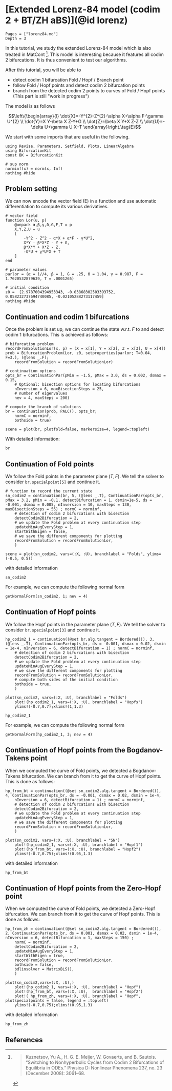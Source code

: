 # [Extended Lorenz-84 model (codim 2 + BT/ZH aBS)](@id lorenz)


```@contents
Pages = ["lorenz84.md"]
Depth = 3
```

In this tutorial, we study the extended Lorenz-84 model which is also treated in MatCont [^Kuznetsov]. This model is interesting because it features all codim 2 bifurcations. It is thus convenient to test our algorithms.

After this tutorial, you will be able to
- detect codim 1 bifurcation Fold / Hopf / Branch point
- follow Fold / Hopf points and detect codim 2 bifurcation points
- branch from the detected codim 2 points to curves of Fold / Hopf points (This part is still "work in progress")

The model is as follows

$$\left\{\begin{array}{l}
\dot{X}=-Y^{2}-Z^{2}-\alpha X+\alpha F-\gamma U^{2} \\
\dot{Y}=X Y-\beta X Z-Y+G \\
\dot{Z}=\beta X Y+X Z-Z \\
\dot{U}=-\delta U+\gamma U X+T
\end{array}\right.\tag{E}$$

We start with some imports that are useful in the following.

```@example LORENZ84
using Revise, Parameters, Setfield, Plots, LinearAlgebra
using BifurcationKit
const BK = BifurcationKit

# sup norm
norminf(x) = norm(x, Inf)
nothing #hide
```

## Problem setting
We can now encode the vector field (E) in a function and use automatic differentiation to compute its various derivatives.

```@example LORENZ84
# vector field
function Lor(u, p)
    @unpack α,β,γ,δ,G,F,T = p
	X,Y,Z,U = u
	[
		-Y^2 - Z^2 - α*X + α*F - γ*U^2,
		X*Y - β*X*Z - Y + G,
		β*X*Y + X*Z - Z,
		-δ*U + γ*U*X + T
	]
end

# parameter values
parlor = (α = 1//4, β = 1, G = .25, δ = 1.04, γ = 0.987, F = 1.7620532879639, T = .0001265)

# initial condition
z0 =  [2.9787004394953343, -0.03868302503393752,  0.058232737694740085, -0.02105288273117459]
nothing #hide
```

## Continuation and codim 1 bifurcations

Once the problem is set up, we can continue the state w.r.t. $F$ to and detect codim 1 bifurcations. This is achieved as follows:

```@example LORENZ84
# bifurcation problem
recordFromSolutionLor(x, p) = (X = x[1], Y = x[2], Z = x[3], U = x[4])
prob = BifurcationProblem(Lor, z0, setproperties(parlor; T=0.04, F=3.), (@lens _.F);
    recordFromSolution = recordFromSolutionLor)

# continuation options
opts_br = ContinuationPar(pMin = -1.5, pMax = 3.0, ds = 0.002, dsmax = 0.15,
	# Optional: bisection options for locating bifurcations
	nInversion = 6, maxBisectionSteps = 25,
	# number of eigenvalues
	nev = 4, maxSteps = 200)

# compute the branch of solutions
br = continuation(prob, PALC(), opts_br;
	normC = norminf,
	bothside = true)

scene = plot(br, plotfold=false, markersize=4, legend=:topleft)
```

With detailed information:

```@example LORENZ84
br
```

## Continuation of Fold points

We follow the Fold points in the parameter plane $(T,F)$. We tell the solver to consider `br.specialpoint[5]` and continue it.

```@example LORENZ84
# function to record the current state
sn_codim2 = continuation(br, 5, (@lens _.T), ContinuationPar(opts_br, pMax = 3.2, pMin = -0.1, detectBifurcation = 1, dsmin=1e-5, ds = -0.001, dsmax = 0.005, nInversion = 10, maxSteps = 130, maxBisectionSteps = 55) ; normC = norminf,
	# detection of codim 2 bifurcations with bisection
	detectCodim2Bifurcation = 2,
	# we update the Fold problem at every continuation step
	updateMinAugEveryStep = 1,
	startWithEigen = false,
	# we save the different components for plotting
	recordFromSolution = recordFromSolutionLor,
	)

scene = plot(sn_codim2, vars=(:X, :U), branchlabel = "Folds", ylims=(-0.5, 0.5))
```

with detailed information

```@example LORENZ84
sn_codim2
```

For example, we can compute the following normal form

```@example LORENZ84
getNormalForm(sn_codim2, 1; nev = 4)
```

## Continuation of Hopf points

We follow the Hopf points in the parameter plane $(T,F)$. We tell the solver to consider `br.specialpoint[3]` and continue it.

```@example LORENZ84
hp_codim2_1 = continuation((@set br.alg.tangent = Bordered()), 3, (@lens _.T), ContinuationPar(opts_br, ds = -0.001, dsmax = 0.02, dsmin = 1e-4, nInversion = 6, detectBifurcation = 1) ; normC = norminf,
	# detection of codim 2 bifurcations with bisection
	detectCodim2Bifurcation = 2,
	# we update the Fold problem at every continuation step
	updateMinAugEveryStep = 1,
	# we save the different components for plotting
	recordFromSolution = recordFromSolutionLor,
	# compute both sides of the initial condition
	bothside = true,
	)

plot(sn_codim2, vars=(:X, :U), branchlabel = "Folds")
	plot!(hp_codim2_1, vars=(:X, :U), branchlabel = "Hopfs")
	ylims!(-0.7,0.7);xlims!(1,1.3)
```

```@example LORENZ84
hp_codim2_1
```

For example, we can compute the following normal form

```@example LORENZ84
getNormalForm(hp_codim2_1, 3; nev = 4)
```

## Continuation of Hopf points from the Bogdanov-Takens point

When we computed the curve of Fold points, we detected a Bogdanov-Takens bifurcation. We can branch from it to get the curve of Hopf points. This is done as follows:

```@example LORENZ84
hp_from_bt = continuation((@set sn_codim2.alg.tangent = Bordered()), 4, ContinuationPar(opts_br, ds = -0.001, dsmax = 0.02, dsmin = 1e-4,
	nInversion = 6, detectBifurcation = 1) ; normC = norminf,
	# detection of codim 2 bifurcations with bisection
	detectCodim2Bifurcation = 2,
	# we update the Fold problem at every continuation step
	updateMinAugEveryStep = 1,
	# we save the different components for plotting
	recordFromSolution = recordFromSolutionLor,
	)

plot(sn_codim2, vars=(:X, :U), branchlabel = "SN")
	plot!(hp_codim2_1, vars=(:X, :U), branchlabel = "Hopf1")
	plot!(hp_from_bt, vars=(:X, :U), branchlabel = "Hopf2")
	ylims!(-0.7,0.75);xlims!(0.95,1.3)
```

with detailed information

```@example LORENZ84
hp_from_bt
```

## Continuation of Hopf points from the Zero-Hopf point

When we computed the curve of Fold points, we detected a Zero-Hopf bifurcation. We can branch from it to get the curve of Hopf points. This is done as follows:

```@example LORENZ84
hp_from_zh = continuation((@set sn_codim2.alg.tangent = Bordered()), 2, ContinuationPar(opts_br, ds = 0.001, dsmax = 0.02, dsmin = 1e-4, nInversion = 6, detectBifurcation = 1, maxSteps = 150) ;
	normC = norminf,
	detectCodim2Bifurcation = 2,
	updateMinAugEveryStep = 1,
	startWithEigen = true,
	recordFromSolution = recordFromSolutionLor,
	bothside = false,
	bdlinsolver = MatrixBLS(),
	)

plot(sn_codim2,vars=(:X, :U),)
	plot!(hp_codim2_1, vars=(:X, :U), branchlabel = "Hopf")
	plot!(hp_from_bt, vars=(:X, :U),  branchlabel = "Hopf2")
	plot!( hp_from_zh, vars=(:X, :U), branchlabel = "Hopf", plotspecialpoints = false, legend = :topleft)
	ylims!(-0.7,0.75);xlims!(0.95,1.3)
```

with detailed information

```@example LORENZ84
hp_from_zh
```

## References

[^Kuznetsov]:> Kuznetsov, Yu A., H. G. E. Meijer, W. Govaerts, and B. Sautois. “Switching to Nonhyperbolic Cycles from Codim 2 Bifurcations of Equilibria in ODEs.” Physica D: Nonlinear Phenomena 237, no. 23 (December 2008): 3061–68.
